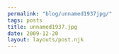 ```yaml
---
permalink: "blog/unnamed1937jpg/"
tags: posts
title: unnamed1937.jpg
date: 2009-12-20
layout: layouts/post.njk
---
```


